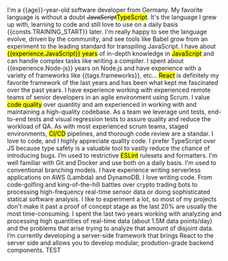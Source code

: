 I'm a {{age}}-year-old software developer from Germany.
My favorite language is without a doubt <del>JavaScript</del><mark>TypeScript</mark>. It's the language I grew up with, learning to code and still love to use on a daily basis {{consts.TRAINING_START}} later.
I'm really happy to see the language evolve, driven by the community, and see tools like Babel grow from an experiment to the leading standard for transpiling JavaScript.
I have about <mark>{{experience.JavaScript}} years</mark> of in-depth knowledge in <mark>JavaScript</mark> and can handle complex tasks like writing a compiler.
I spent about {{experience.Node-js}} years on Node.js and have experience with a variety of frameworks like {{tags.frameworks}}, etc...
<mark>React</mark> is definitely my favorite framework of the last years and has been what kept me fascinated over the past years.
I have experience working with experienced remote teams of senior developers in an agile environment using Scrum.
I value <mark>code quality</mark> over quantity and am experienced in working with and maintaining a high-quality codebase.
As a team we leverage unit tests, end-to-end tests and visual regression tests to assure quality and reduce the workload of QA. As with most experienced scrum teams, staged environments, <mark>CI/CD</mark> pipelines, and thorough code review are a standar.
I love to code, and I highly appreciate quality code. I prefer TypeScript over JS because type safety is a valuable tool to vastly reduce the chance of introducing bugs.
I’m used to restrictive <mark>ESLint</mark> rulesets and formatters.
I'm well familiar with Git and Docker and use both on a daily basis. I'm used to conventional branching models.
I have experience writing serverless applications on AWS (Lambda) and DynamoDB.
I love writing code. From code-golfing and king-of-the-hill battles over crypto trading bots to processing high-frequency real-time sensor data or doing sophisticated statical software analysis.
I like to experiment a lot, so most of my projects don't make it past a proof of concept stage as the last 20% are usually the most time-consuming.
I spent the last two years working with analyzing and processing high quantities of real-time data (about 1.5M data points/day) and the problems that arise trying to analyze that amount of disjoint data.
I’m currently developing a server-side framework that brings React to the server side and allows you to develop modular, prodution-grade backend components.
TEST
